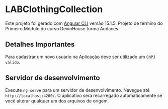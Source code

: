 # LABClothingCollection

Este projeto foi gerado com [Angular CLI](https://github.com/angular/angular-cli) versão 15.1.5.
Projeto de término do Primeiro Módulo do curso DevinHouse turma Audaces.

## Detalhes Importantes
Para cadastrar um novo usuario na Aplicação deve ser utilizado um `CNPJ válido`.

## Servidor de desenvolvimento

Execute `ng serve` para um servidor de desenvolvimento. Navegue até `http://localhost:4200/`. O aplicativo será recarregado automaticamente se você alterar qualquer um dos arquivos de origem.
